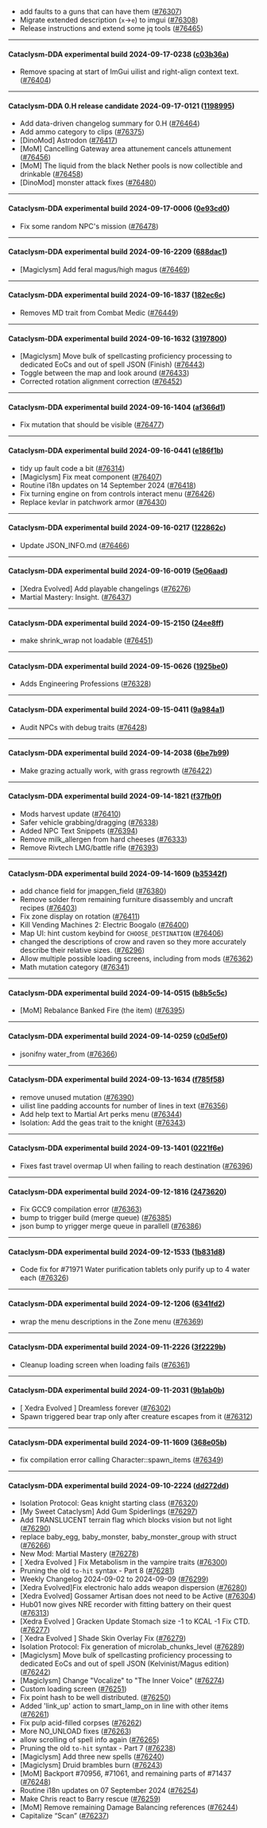 * add faults to a guns that can have them ([#76307](https://github.com/CleverRaven/Cataclysm-DDA/pull/76307))
* Migrate extended description (`x`->`e`) to imgui ([#76308](https://github.com/CleverRaven/Cataclysm-DDA/pull/76308))
* Release instructions and extend some jq tools ([#76465](https://github.com/CleverRaven/Cataclysm-DDA/pull/76465))

---

#### Cataclysm-DDA experimental build 2024-09-17-0238 ([c03b36a](https://github.com/CleverRaven/Cataclysm-DDA/releases/tag/cdda-experimental-2024-09-17-0238))

* Remove spacing at start of ImGui uilist and right-align context text. ([#76404](https://github.com/CleverRaven/Cataclysm-DDA/pull/76404))

---

#### Cataclysm-DDA 0.H release candidate 2024-09-17-0121 ([1198995](https://github.com/CleverRaven/Cataclysm-DDA/releases/tag/cdda-0.H-2024-09-17-0121))

* Add data-driven changelog summary for 0.H ([#76464](https://github.com/CleverRaven/Cataclysm-DDA/pull/76464))
* Add ammo category to clips ([#76375](https://github.com/CleverRaven/Cataclysm-DDA/pull/76375))
* [DinoMod] Astrodon ([#76417](https://github.com/CleverRaven/Cataclysm-DDA/pull/76417))
* [MoM] Cancelling Gateway area attunement cancels attunement ([#76456](https://github.com/CleverRaven/Cataclysm-DDA/pull/76456))
* [MoM] The liquid from the black Nether pools is now collectible and drinkable ([#76458](https://github.com/CleverRaven/Cataclysm-DDA/pull/76458))
* [DinoMod] monster attack fixes ([#76480](https://github.com/CleverRaven/Cataclysm-DDA/pull/76480))

---

#### Cataclysm-DDA experimental build 2024-09-17-0006 ([0e93cd0](https://github.com/CleverRaven/Cataclysm-DDA/releases/tag/cdda-experimental-2024-09-17-0006))

* Fix some random NPC's mission ([#76478](https://github.com/CleverRaven/Cataclysm-DDA/pull/76478))

---

#### Cataclysm-DDA experimental build 2024-09-16-2209 ([688dac1](https://github.com/CleverRaven/Cataclysm-DDA/releases/tag/cdda-experimental-2024-09-16-2209))

* [Magiclysm] Add feral magus/high magus ([#76469](https://github.com/CleverRaven/Cataclysm-DDA/pull/76469))

---

#### Cataclysm-DDA experimental build 2024-09-16-1837 ([182ec6c](https://github.com/CleverRaven/Cataclysm-DDA/releases/tag/cdda-experimental-2024-09-16-1837))

* Removes MD trait from Combat Medic ([#76449](https://github.com/CleverRaven/Cataclysm-DDA/pull/76449))

---

#### Cataclysm-DDA experimental build 2024-09-16-1632 ([3197800](https://github.com/CleverRaven/Cataclysm-DDA/releases/tag/cdda-experimental-2024-09-16-1632))

* [Magiclysm] Move bulk of spellcasting proficiency processing to dedicated EoCs and out of spell JSON (Finish)  ([#76443](https://github.com/CleverRaven/Cataclysm-DDA/pull/76443))
* Toggle between the map and look around ([#76433](https://github.com/CleverRaven/Cataclysm-DDA/pull/76433))
* Corrected rotation alignment correction ([#76452](https://github.com/CleverRaven/Cataclysm-DDA/pull/76452))

---

#### Cataclysm-DDA experimental build 2024-09-16-1404 ([af366d1](https://github.com/CleverRaven/Cataclysm-DDA/releases/tag/cdda-experimental-2024-09-16-1404))

* Fix mutation that should be visible ([#76477](https://github.com/CleverRaven/Cataclysm-DDA/pull/76477))

---

#### Cataclysm-DDA experimental build 2024-09-16-0441 ([e186f1b](https://github.com/CleverRaven/Cataclysm-DDA/releases/tag/cdda-experimental-2024-09-16-0441))

* tidy up fault code a bit ([#76314](https://github.com/CleverRaven/Cataclysm-DDA/pull/76314))
* [Magiclysm] Fix meat component ([#76407](https://github.com/CleverRaven/Cataclysm-DDA/pull/76407))
* Routine i18n updates on 14 September 2024 ([#76418](https://github.com/CleverRaven/Cataclysm-DDA/pull/76418))
* Fix turning engine on from controls interact menu ([#76426](https://github.com/CleverRaven/Cataclysm-DDA/pull/76426))
* Replace kevlar in patchwork armor ([#76430](https://github.com/CleverRaven/Cataclysm-DDA/pull/76430))

---

#### Cataclysm-DDA experimental build 2024-09-16-0217 ([122862c](https://github.com/CleverRaven/Cataclysm-DDA/releases/tag/cdda-experimental-2024-09-16-0217))

* Update JSON_INFO.md ([#76466](https://github.com/CleverRaven/Cataclysm-DDA/pull/76466))

---

#### Cataclysm-DDA experimental build 2024-09-16-0019 ([5e06aad](https://github.com/CleverRaven/Cataclysm-DDA/releases/tag/cdda-experimental-2024-09-16-0019))

* [Xedra Evolved] Add playable changelings ([#76276](https://github.com/CleverRaven/Cataclysm-DDA/pull/76276))
* Martial Mastery: Insight. ([#76437](https://github.com/CleverRaven/Cataclysm-DDA/pull/76437))

---

#### Cataclysm-DDA experimental build 2024-09-15-2150 ([24ee8ff](https://github.com/CleverRaven/Cataclysm-DDA/releases/tag/cdda-experimental-2024-09-15-2150))

* make shrink_wrap not loadable ([#76451](https://github.com/CleverRaven/Cataclysm-DDA/pull/76451))

---

#### Cataclysm-DDA experimental build 2024-09-15-0626 ([1925be0](https://github.com/CleverRaven/Cataclysm-DDA/releases/tag/cdda-experimental-2024-09-15-0626))

* Adds Engineering Professions ([#76328](https://github.com/CleverRaven/Cataclysm-DDA/pull/76328))

---

#### Cataclysm-DDA experimental build 2024-09-15-0411 ([9a984a1](https://github.com/CleverRaven/Cataclysm-DDA/releases/tag/cdda-experimental-2024-09-15-0411))

* Audit NPCs with debug traits ([#76428](https://github.com/CleverRaven/Cataclysm-DDA/pull/76428))

---

#### Cataclysm-DDA experimental build 2024-09-14-2038 ([6be7b99](https://github.com/CleverRaven/Cataclysm-DDA/releases/tag/cdda-experimental-2024-09-14-2038))

* Make grazing actually work, with grass regrowth ([#76422](https://github.com/CleverRaven/Cataclysm-DDA/pull/76422))

---

#### Cataclysm-DDA experimental build 2024-09-14-1821 ([f37fb0f](https://github.com/CleverRaven/Cataclysm-DDA/releases/tag/cdda-experimental-2024-09-14-1821))

* Mods harvest update ([#76410](https://github.com/CleverRaven/Cataclysm-DDA/pull/76410))
* Safer vehicle grabbing/dragging ([#76338](https://github.com/CleverRaven/Cataclysm-DDA/pull/76338))
* Added NPC Text Snippets ([#76394](https://github.com/CleverRaven/Cataclysm-DDA/pull/76394))
* Remove milk_allergen from hard cheeses ([#76333](https://github.com/CleverRaven/Cataclysm-DDA/pull/76333))
* Remove Rivtech LMG/battle rifle ([#76393](https://github.com/CleverRaven/Cataclysm-DDA/pull/76393))

---

#### Cataclysm-DDA experimental build 2024-09-14-1609 ([b35342f](https://github.com/CleverRaven/Cataclysm-DDA/releases/tag/cdda-experimental-2024-09-14-1609))

* add chance field for jmapgen_field ([#76380](https://github.com/CleverRaven/Cataclysm-DDA/pull/76380))
* Remove solder from remaining furniture disassembly and uncraft recipes ([#76403](https://github.com/CleverRaven/Cataclysm-DDA/pull/76403))
* Fix zone display on rotation ([#76411](https://github.com/CleverRaven/Cataclysm-DDA/pull/76411))
* Kill Vending Machines 2: Electric Boogalo ([#76400](https://github.com/CleverRaven/Cataclysm-DDA/pull/76400))
* Map UI: hint custom keybind for `CHOOSE_DESTINATION` ([#76406](https://github.com/CleverRaven/Cataclysm-DDA/pull/76406))
* changed the descriptions of crow and raven so they more accurately describe their relative sizes. ([#76296](https://github.com/CleverRaven/Cataclysm-DDA/pull/76296))
* Allow multiple possible loading screens, including from mods ([#76362](https://github.com/CleverRaven/Cataclysm-DDA/pull/76362))
* Math mutation category ([#76341](https://github.com/CleverRaven/Cataclysm-DDA/pull/76341))

---

#### Cataclysm-DDA experimental build 2024-09-14-0515 ([b8b5c5c](https://github.com/CleverRaven/Cataclysm-DDA/releases/tag/cdda-experimental-2024-09-14-0515))

* [MoM] Rebalance Banked Fire (the item) ([#76395](https://github.com/CleverRaven/Cataclysm-DDA/pull/76395))

---

#### Cataclysm-DDA experimental build 2024-09-14-0259 ([c0d5ef0](https://github.com/CleverRaven/Cataclysm-DDA/releases/tag/cdda-experimental-2024-09-14-0259))

* jsonifny water_from ([#76366](https://github.com/CleverRaven/Cataclysm-DDA/pull/76366))

---

#### Cataclysm-DDA experimental build 2024-09-13-1634 ([f785f58](https://github.com/CleverRaven/Cataclysm-DDA/releases/tag/cdda-experimental-2024-09-13-1634))

* remove unused mutation ([#76390](https://github.com/CleverRaven/Cataclysm-DDA/pull/76390))
* uilist line padding accounts for number of lines in text ([#76356](https://github.com/CleverRaven/Cataclysm-DDA/pull/76356))
* Add help text to Martial Art perks menu ([#76344](https://github.com/CleverRaven/Cataclysm-DDA/pull/76344))
* Isolation: Add the geas trait to the knight ([#76343](https://github.com/CleverRaven/Cataclysm-DDA/pull/76343))

---

#### Cataclysm-DDA experimental build 2024-09-13-1401 ([0221f6e](https://github.com/CleverRaven/Cataclysm-DDA/releases/tag/cdda-experimental-2024-09-13-1401))

* Fixes fast travel overmap UI when failing to reach destination ([#76396](https://github.com/CleverRaven/Cataclysm-DDA/pull/76396))

---

#### Cataclysm-DDA experimental build 2024-09-12-1816 ([2473620](https://github.com/CleverRaven/Cataclysm-DDA/releases/tag/cdda-experimental-2024-09-12-1816))

* Fix GCC9 compilation error ([#76363](https://github.com/CleverRaven/Cataclysm-DDA/pull/76363))
* bump to trigger build (merge queue) ([#76385](https://github.com/CleverRaven/Cataclysm-DDA/pull/76385))
* json bump to yrigger merge queue in parallell ([#76386](https://github.com/CleverRaven/Cataclysm-DDA/pull/76386))

---

#### Cataclysm-DDA experimental build 2024-09-12-1533 ([1b831d8](https://github.com/CleverRaven/Cataclysm-DDA/releases/tag/cdda-experimental-2024-09-12-1533))

* Code fix for #71971 Water purification tablets only purify up to 4 water each ([#76326](https://github.com/CleverRaven/Cataclysm-DDA/pull/76326))

---

#### Cataclysm-DDA experimental build 2024-09-12-1206 ([6341fd2](https://github.com/CleverRaven/Cataclysm-DDA/releases/tag/cdda-experimental-2024-09-12-1206))

* wrap the menu descriptions in the Zone menu ([#76369](https://github.com/CleverRaven/Cataclysm-DDA/pull/76369))

---

#### Cataclysm-DDA experimental build 2024-09-11-2226 ([3f2229b](https://github.com/CleverRaven/Cataclysm-DDA/releases/tag/cdda-experimental-2024-09-11-2226))

* Cleanup loading screen when loading fails ([#76361](https://github.com/CleverRaven/Cataclysm-DDA/pull/76361))

---

#### Cataclysm-DDA experimental build 2024-09-11-2031 ([9b1ab0b](https://github.com/CleverRaven/Cataclysm-DDA/releases/tag/cdda-experimental-2024-09-11-2031))

* [ Xedra Evolved ] Dreamless forever ([#76302](https://github.com/CleverRaven/Cataclysm-DDA/pull/76302))
* Spawn triggered bear trap only after creature escapes from it ([#76312](https://github.com/CleverRaven/Cataclysm-DDA/pull/76312))

---

#### Cataclysm-DDA experimental build 2024-09-11-1609 ([368e05b](https://github.com/CleverRaven/Cataclysm-DDA/releases/tag/cdda-experimental-2024-09-11-1609))

* fix compilation error calling Character::spawn_items ([#76349](https://github.com/CleverRaven/Cataclysm-DDA/pull/76349))

---

#### Cataclysm-DDA experimental build 2024-09-10-2224 ([dd272dd](https://github.com/CleverRaven/Cataclysm-DDA/releases/tag/cdda-experimental-2024-09-10-2224))

* Isolation Protocol: Geas knight starting class ([#76320](https://github.com/CleverRaven/Cataclysm-DDA/pull/76320))
* [My Sweet Cataclysm] Add Gum Spiderlings ([#76297](https://github.com/CleverRaven/Cataclysm-DDA/pull/76297))
* Add TRANSLUCENT terrain flag which blocks vision but not light ([#76290](https://github.com/CleverRaven/Cataclysm-DDA/pull/76290))
* replace baby_egg, baby_monster, baby_monster_group with struct ([#76266](https://github.com/CleverRaven/Cataclysm-DDA/pull/76266))
* New Mod: Martial Mastery ([#76278](https://github.com/CleverRaven/Cataclysm-DDA/pull/76278))
* [ Xedra Evolved ] Fix Metabolism in the vampire traits ([#76300](https://github.com/CleverRaven/Cataclysm-DDA/pull/76300))
* Pruning the old ``to-hit`` syntax - Part 8 ([#76281](https://github.com/CleverRaven/Cataclysm-DDA/pull/76281))
* Weekly Changelog 2024-09-02 to 2024-09-09 ([#76299](https://github.com/CleverRaven/Cataclysm-DDA/pull/76299))
* [Xedra Evolved]Fix electronic halo adds weapon dispersion ([#76280](https://github.com/CleverRaven/Cataclysm-DDA/pull/76280))
* [Xedra Evolved] Gossamer Artisan does not need to be Active ([#76304](https://github.com/CleverRaven/Cataclysm-DDA/pull/76304))
* Hub01 now gives NRE recorder with fitting battery on their quest ([#76313](https://github.com/CleverRaven/Cataclysm-DDA/pull/76313))
* [Xedra Evolved ] Gracken Update Stomach size -1 to KCAL -1  Fix CTD. ([#76277](https://github.com/CleverRaven/Cataclysm-DDA/pull/76277))
* [ Xedra Evolved ] Shade Skin Overlay Fix ([#76279](https://github.com/CleverRaven/Cataclysm-DDA/pull/76279))
* Isolation Protocol: Fix generation of microlab_chunks_level ([#76289](https://github.com/CleverRaven/Cataclysm-DDA/pull/76289))
* [Magiclysm] Move bulk of spellcasting proficiency processing to dedicated EoCs and out of spell JSON (Kelvinist/Magus edition) ([#76242](https://github.com/CleverRaven/Cataclysm-DDA/pull/76242))
* [Magiclysm] Change "Vocalize" to "The Inner Voice" ([#76274](https://github.com/CleverRaven/Cataclysm-DDA/pull/76274))
* Custom loading screen ([#76251](https://github.com/CleverRaven/Cataclysm-DDA/pull/76251))
* Fix point hash to be well distributed. ([#76250](https://github.com/CleverRaven/Cataclysm-DDA/pull/76250))
* Added 'link_up' action to smart_lamp_on in line with other items ([#76261](https://github.com/CleverRaven/Cataclysm-DDA/pull/76261))
* Fix pulp acid-filled corpses ([#76262](https://github.com/CleverRaven/Cataclysm-DDA/pull/76262))
* More NO_UNLOAD fixes ([#76263](https://github.com/CleverRaven/Cataclysm-DDA/pull/76263))
* allow scrolling of spell info again ([#76265](https://github.com/CleverRaven/Cataclysm-DDA/pull/76265))
* Pruning the old ``to-hit`` syntax - Part 7 ([#76238](https://github.com/CleverRaven/Cataclysm-DDA/pull/76238))
* [Magiclysm] Add three new spells ([#76240](https://github.com/CleverRaven/Cataclysm-DDA/pull/76240))
* [Magiclysm] Druid brambles burn ([#76243](https://github.com/CleverRaven/Cataclysm-DDA/pull/76243))
* [MoM] Backport #70956, #71061, and remaining parts of #71437 ([#76248](https://github.com/CleverRaven/Cataclysm-DDA/pull/76248))
* Routine i18n updates on 07 September 2024 ([#76254](https://github.com/CleverRaven/Cataclysm-DDA/pull/76254))
* Make Chris react to Barry rescue ([#76259](https://github.com/CleverRaven/Cataclysm-DDA/pull/76259))
* [MoM] Remove remaining Damage Balancing references ([#76244](https://github.com/CleverRaven/Cataclysm-DDA/pull/76244))
* Capitalize “Scan” ([#76237](https://github.com/CleverRaven/Cataclysm-DDA/pull/76237))
